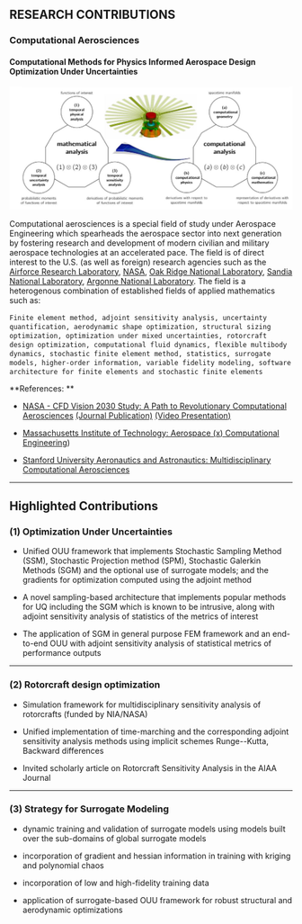 ## RESEARCH CONTRIBUTIONS

### Computational Aerosciences

#### Computational Methods for Physics Informed Aerospace Design Optimization Under Uncertainties 

![](assets/mcas-focus-areas-2.JPG)

Computational aerosciences is a special field of study under Aerospace Engineering which spearheads the aerospace sector into next generation by fostering research and development of modern civilian and military aerospace technologies at an accelerated pace. The field is of direct interest to the U.S. (as well as foreign) research agencies such as the [Airforce Research Laboratory](https://afresearchlab.com/technology/aerospace/), [NASA](https://sourcelink.cadence.com/CFD-2030-Fact-Sheet-2022-final.pdf), [Oak Ridge National Laboratory](https://www.ornl.gov/division/csed), [Sandia National Laboratory](https://www.sandia.gov/ccr/), [Argonne National Laboratory](https://www.anl.gov/cps). The field is a heterogenous combination of established fields of applied mathematics such as:

```
Finite element method, adjoint sensitivity analysis, uncertainty quantification, aerodynamic shape optimization, structural sizing optimization, optimization under mixed uncertainties, rotorcraft design optimization, computational fluid dynamics, flexible multibody dynamics, stochastic finite element method, statistics, surrogate models, higher-order information, variable fidelity modeling, software architecture for finite elements and stochastic finite elements
```

**References:  **

- [NASA - CFD Vision 2030 Study: A Path to Revolutionary Computational Aerosciences](https://sourcelink.cadence.com/study.html) [(Journal Publication)](https://arc.aiaa.org/doi/10.2514/6.2021-2726) [(Video Presentation)](https://video.aiaa.org/Title/5dec9d54-987f-410e-b95d-630b8cf178ec)

- [Massachusetts Institute of Technology: Aerospace (x) Computational Engineering](https://aeroastro.mit.edu/research-areas/computational-science-engineering/))

- [Stanford University Aeronautics and Astronautics: Multidisciplinary Computational Aerosciences](https://aa.stanford.edu/research-impact/multidisciplinary-computational-aerosciences)

---

## Highlighted Contributions

### (1) Optimization Under Uncertainties

- Unified OUU framework that implements Stochastic Sampling Method (SSM), Stochastic Projection method (SPM), Stochastic Galerkin Methods (SGM) and the optional use of surrogate models; and the gradients for optimization computed using the adjoint method

- A novel sampling-based architecture that implements popular methods for UQ including the SGM which is known to be intrusive, along with adjoint sensitivity analysis of statistics of the metrics of interest

- The application of SGM in general purpose FEM framework and an end-to-end OUU with adjoint sensitivity analysis of statistical metrics of performance outputs

---

### (2) Rotorcraft design optimization

- Simulation framework for multidisciplinary sensitivity analysis of rotorcrafts (funded by NIA/NASA)  

- Unified implementation of time-marching and the corresponding adjoint sensitivity analysis methods using implicit schemes Runge--Kutta, Backward differences

- Invited scholarly article on Rotorcraft Sensitivity Analysis in the AIAA Journal

---

### (3) Strategy for Surrogate Modeling

- dynamic training and validation of surrogate models using models built over the sub-domains of global surrogate models

- incorporation of gradient and hessian information in training with kriging and polynomial chaos

- incorporation of low and high-fidelity training data

- application of surrogate-based OUU framework for robust structural and aerodynamic optimizations
